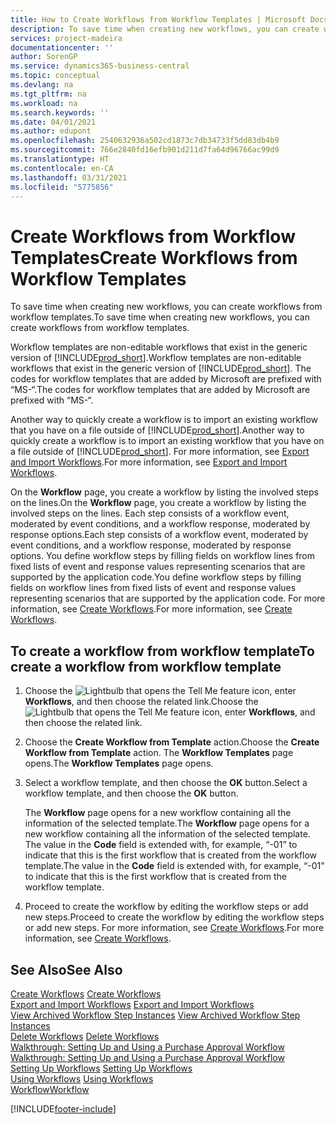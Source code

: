 ```yaml
---
title: How to Create Workflows from Workflow Templates | Microsoft Docs
description: To save time when creating new workflows, you can create workflows from workflow templates.
services: project-madeira
documentationcenter: ''
author: SorenGP
ms.service: dynamics365-business-central
ms.topic: conceptual
ms.devlang: na
ms.tgt_pltfrm: na
ms.workload: na
ms.search.keywords: ''
ms.date: 04/01/2021
ms.author: edupont
ms.openlocfilehash: 2540632936a502cd1873c7db34733f5dd83db4b9
ms.sourcegitcommit: 766e2840fd16efb901d211d7fa64d96766ac99d9
ms.translationtype: HT
ms.contentlocale: en-CA
ms.lasthandoff: 03/31/2021
ms.locfileid: "5775856"
---
```

# <a name="create-workflows-from-workflow-templates"></a><span data-ttu-id="2c05c-103">Create Workflows from Workflow Templates</span><span class="sxs-lookup"><span data-stu-id="2c05c-103">Create Workflows from Workflow Templates</span></span>
<span data-ttu-id="2c05c-104">To save time when creating new workflows, you can create workflows from workflow templates.</span><span class="sxs-lookup"><span data-stu-id="2c05c-104">To save time when creating new workflows, you can create workflows from workflow templates.</span></span>  

 <span data-ttu-id="2c05c-105">Workflow templates are non-editable workflows that exist in the generic version of [!INCLUDE[prod_short](includes/prod_short.md)].</span><span class="sxs-lookup"><span data-stu-id="2c05c-105">Workflow templates are non-editable workflows that exist in the generic version of [!INCLUDE[prod_short](includes/prod_short.md)].</span></span> <span data-ttu-id="2c05c-106">The codes for workflow templates that are added by Microsoft are prefixed with “MS-“.</span><span class="sxs-lookup"><span data-stu-id="2c05c-106">The codes for workflow templates that are added by Microsoft are prefixed with “MS-“.</span></span>  

 <span data-ttu-id="2c05c-107">Another way to quickly create a workflow is to import an existing workflow that you have on a file outside of [!INCLUDE[prod_short](includes/prod_short.md)].</span><span class="sxs-lookup"><span data-stu-id="2c05c-107">Another way to quickly create a workflow is to import an existing workflow that you have on a file outside of [!INCLUDE[prod_short](includes/prod_short.md)].</span></span> <span data-ttu-id="2c05c-108">For more information, see [Export and Import Workflows](across-how-to-export-and-import-workflows.md).</span><span class="sxs-lookup"><span data-stu-id="2c05c-108">For more information, see [Export and Import Workflows](across-how-to-export-and-import-workflows.md).</span></span>  

<span data-ttu-id="2c05c-109">On the **Workflow** page, you create a workflow by listing the involved steps on the lines.</span><span class="sxs-lookup"><span data-stu-id="2c05c-109">On the **Workflow** page, you create a workflow by listing the involved steps on the lines.</span></span> <span data-ttu-id="2c05c-110">Each step consists of a workflow event, moderated by event conditions, and a workflow response, moderated by response options.</span><span class="sxs-lookup"><span data-stu-id="2c05c-110">Each step consists of a workflow event, moderated by event conditions, and a workflow response, moderated by response options.</span></span> <span data-ttu-id="2c05c-111">You define workflow steps by filling fields on workflow lines from fixed lists of event and response values representing scenarios that are supported by the application code.</span><span class="sxs-lookup"><span data-stu-id="2c05c-111">You define workflow steps by filling fields on workflow lines from fixed lists of event and response values representing scenarios that are supported by the application code.</span></span> <span data-ttu-id="2c05c-112">For more information, see [Create Workflows](across-how-to-create-workflows.md).</span><span class="sxs-lookup"><span data-stu-id="2c05c-112">For more information, see [Create Workflows](across-how-to-create-workflows.md).</span></span>  

## <a name="to-create-a-workflow-from-workflow-template"></a><span data-ttu-id="2c05c-113">To create a workflow from workflow template</span><span class="sxs-lookup"><span data-stu-id="2c05c-113">To create a workflow from workflow template</span></span>  
1.  <span data-ttu-id="2c05c-114">Choose the ![Lightbulb that opens the Tell Me feature](media/ui-search/search_small.png "Tell me what you want to do") icon, enter **Workflows**, and then choose the related link.</span><span class="sxs-lookup"><span data-stu-id="2c05c-114">Choose the ![Lightbulb that opens the Tell Me feature](media/ui-search/search_small.png "Tell me what you want to do") icon, enter **Workflows**, and then choose the related link.</span></span>  
2.  <span data-ttu-id="2c05c-115">Choose the **Create Workflow from Template** action.</span><span class="sxs-lookup"><span data-stu-id="2c05c-115">Choose the **Create Workflow from Template** action.</span></span> <span data-ttu-id="2c05c-116">The **Workflow Templates** page opens.</span><span class="sxs-lookup"><span data-stu-id="2c05c-116">The **Workflow Templates** page opens.</span></span>  
3.  <span data-ttu-id="2c05c-117">Select a workflow template, and then choose the **OK** button.</span><span class="sxs-lookup"><span data-stu-id="2c05c-117">Select a workflow template, and then choose the **OK** button.</span></span>  

     <span data-ttu-id="2c05c-118">The **Workflow** page opens for a new workflow containing all the information of the selected template.</span><span class="sxs-lookup"><span data-stu-id="2c05c-118">The **Workflow** page opens for a new workflow containing all the information of the selected template.</span></span> <span data-ttu-id="2c05c-119">The value in the **Code** field is extended with, for example, “-01” to indicate that this is the first workflow that is created from the workflow template.</span><span class="sxs-lookup"><span data-stu-id="2c05c-119">The value in the **Code** field is extended with, for example, “-01” to indicate that this is the first workflow that is created from the workflow template.</span></span>  
4.  <span data-ttu-id="2c05c-120">Proceed to create the workflow by editing the workflow steps or add new steps.</span><span class="sxs-lookup"><span data-stu-id="2c05c-120">Proceed to create the workflow by editing the workflow steps or add new steps.</span></span> <span data-ttu-id="2c05c-121">For more information, see [Create Workflows](across-how-to-create-workflows.md).</span><span class="sxs-lookup"><span data-stu-id="2c05c-121">For more information, see [Create Workflows](across-how-to-create-workflows.md).</span></span>  

## <a name="see-also"></a><span data-ttu-id="2c05c-122">See Also</span><span class="sxs-lookup"><span data-stu-id="2c05c-122">See Also</span></span>  
 <span data-ttu-id="2c05c-123">[Create Workflows](across-how-to-create-workflows.md) </span><span class="sxs-lookup"><span data-stu-id="2c05c-123">[Create Workflows](across-how-to-create-workflows.md) </span></span>  
 <span data-ttu-id="2c05c-124">[Export and Import Workflows](across-how-to-export-and-import-workflows.md) </span><span class="sxs-lookup"><span data-stu-id="2c05c-124">[Export and Import Workflows](across-how-to-export-and-import-workflows.md) </span></span>  
 <span data-ttu-id="2c05c-125">[View Archived Workflow Step Instances](across-how-to-view-archived-workflow-step-instances.md) </span><span class="sxs-lookup"><span data-stu-id="2c05c-125">[View Archived Workflow Step Instances](across-how-to-view-archived-workflow-step-instances.md) </span></span>  
 <span data-ttu-id="2c05c-126">[Delete Workflows](across-how-to-delete-workflows.md) </span><span class="sxs-lookup"><span data-stu-id="2c05c-126">[Delete Workflows](across-how-to-delete-workflows.md) </span></span>  
 <span data-ttu-id="2c05c-127">[Walkthrough: Setting Up and Using a Purchase Approval Workflow](walkthrough-setting-up-and-using-a-purchase-approval-workflow.md) </span><span class="sxs-lookup"><span data-stu-id="2c05c-127">[Walkthrough: Setting Up and Using a Purchase Approval Workflow](walkthrough-setting-up-and-using-a-purchase-approval-workflow.md) </span></span>  
 <span data-ttu-id="2c05c-128">[Setting Up Workflows](across-set-up-workflows.md) </span><span class="sxs-lookup"><span data-stu-id="2c05c-128">[Setting Up Workflows](across-set-up-workflows.md) </span></span>  
 <span data-ttu-id="2c05c-129">[Using Workflows](across-use-workflows.md) </span><span class="sxs-lookup"><span data-stu-id="2c05c-129">[Using Workflows](across-use-workflows.md) </span></span>  
 [<span data-ttu-id="2c05c-130">Workflow</span><span class="sxs-lookup"><span data-stu-id="2c05c-130">Workflow</span></span>](across-workflow.md)   


[!INCLUDE[footer-include](includes/footer-banner.md)]